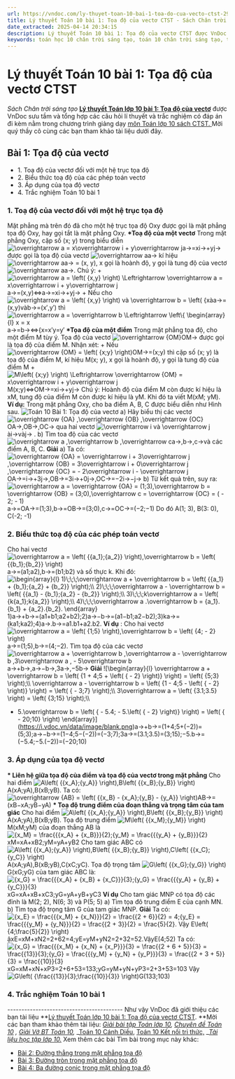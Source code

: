 ```yaml
---
url: https://vndoc.com/ly-thuyet-toan-10-bai-1-toa-do-cua-vecto-ctst-294128
title: Lý thuyết Toán 10 bài 1: Tọa độ của vectơ CTST - Sách Chân trời sáng tạo - VnDoc.com
date_extracted: 2025-04-14 20:34:15
description: Lý thuyết Toán 10 bài 1: Tọa độ của vectơ CTST được VnDoc sưu tầm và giới thiệu  để tham khảo chuẩn bị cho bài giảng học kì mới sắp tới đây của mình.
keywords: toán học 10 chân trời sáng tạo, toán 10 chân trời sáng tạo, toán 10, lý thuyết toán 10 chân trời sáng tạo, lý thuyết toán học 10 CTST, Toán lớp 10, ôn tập lý thuyết toán lớp 10, lý thuyết môn toán 10, lý thuyết toán 10 CTST, Lý thuyết môn toán 10 bài 1, Tọa độ của vectơ, trắc nghiệm toán 10 CTST, Lý thuyết toán 10 bài 1 CTST, trắc nghiệm bài Tọa độ của vectơ
---
```


# Lý thuyết Toán 10 bài 1: Tọa độ của vectơ CTST
_Sách Chân trời sáng tạo_
**[Lý thuyết Toán lớp 10 bài 1: Tọa độ của vectơ](<https://vndoc.com/ly-thuyet-toan-10-bai-1-toa-do-cua-vecto-ctst-294128>)** được VnDoc sưu tầm và tổng hợp các câu hỏi lí thuyết và trắc nghiệm có đáp án đi kèm nằm trong chương trình giảng dạy [môn Toán lớp 10 sách CTST. ](<https://vndoc.com/toan-10-chan-troi-sang-tao-tap1>)Mời quý thầy cô cùng các bạn tham khảo tài liệu dưới đây.
## Bài 1: Tọa độ của vectơ
  * 1\. Toạ độ của vectơ đối với một hệ trục tọa độ
  * 2\. Biểu thức toạ độ của các phép toán vectơ
  * 3\. Áp dụng của tọa độ vectơ
  * 4\. Trắc nghiệm Toán 10 bài 1

### 1\. Toạ độ của vectơ đối với một hệ trục tọa độ
Mặt phẳng mà trên đó đã cho một hệ trục tọa độ Oxy được gọi là mặt phẳng tọa độ Oxy, hay gọi tắt là mặt phẳng Oxy.
**\*Toạ độ của một vectơ**
Trong mặt phẳng Oxy, cặp số \(x; y\) trong biểu diễn ![\\overrightarrow a = x\\overrightarrow i + y\\overrightarrow j](https://i.vdoc.vn/data/image/blank.png)a→=xi→+yj→ được gọi là tọa độ của vectơ ![\\overrightarrow a](https://i.vdoc.vn/data/image/blank.png)a→ kí hiệu ![\\overrightarrow a](https://i.vdoc.vn/data/image/blank.png)a→ = \(x, y\), x gọi là hoành độ, y gọi là tung độ của vectơ ![\\overrightarrow a](https://i.vdoc.vn/data/image/blank.png)a→.
Chú ý:
\+ ![\\overrightarrow a = \\left\( {x,y} \\right\) \\Leftrightarrow \\overrightarrow a = x\\overrightarrow i + y\\overrightarrow j](https://i.vdoc.vn/data/image/blank.png)a→=\(x,y\)⇔a→=xi→+yj→
\+ Nếu cho ![\\overrightarrow a = \\left\( {x,y} \\right\) và \\overrightarrow b = \\left\( {x](https://i.vdoc.vn/data/image/blank.png)àa→=\(x,y\)vàb→=\(x′,y′\) thì ![\\overrightarrow a = \\overrightarrow b \\Leftrightarrow \\left\\{ \\begin{array}{l}
x = x](https://i.vdoc.vn/data/image/blank.png)a→=b→⇔\{x=x′y=y′
**\*Tọa độ của một điểm**
Trong mặt phẳng tọa độ, cho một điểm M tùy ý. Tọa độ của vectơ ![\\overrightarrow {OM}](https://i.vdoc.vn/data/image/blank.png)OM→ được gọi là tọa độ của điểm M.
Nhận xét:
\+ Nếu ![\\overrightarrow {OM} = \\left\( {x;y} \\right\)](https://i.vdoc.vn/data/image/blank.png)OM→=\(x;y\) thì cặp số \(x; y\) là tọa độ của điểm M, kí hiệu M\(x; y\), x gọi là hoành độ, y gọi là tung độ của điểm M
\+ ![M\\left\( {x;y} \\right\) \\Leftrightarrow \\overrightarrow {OM} = x\\overrightarrow i + y\\overrightarrow j](https://i.vdoc.vn/data/image/blank.png)M\(x;y\)⇔OM→=xi→+yj→
Chú ý: Hoành độ của điểm M còn được kí hiệu là xM, tung độ của điểm M còn được kí hiệu là yM. Khi đó ta viết M\(xM; yM\).
**Ví dụ:**
Trong mặt phẳng Oxy, cho ba điểm A, B, C được biểu diễn như Hình sau.
![Toán 10 Bài 1: Tọa độ của vectơ](https://i.vdoc.vn/data/image/2023/04/12/toan-10-chuong-9-bai-1-ctst.jpg)
a\) Hãy biểu thị các vectơ ![\\overrightarrow {OA} ,\\overrightarrow {OB} ,\\overrightarrow {OC}](https://i.vdoc.vn/data/image/blank.png)OA→,OB→,OC→ qua hai vectơ ![\\overrightarrow i và \\overrightarrow j](https://i.vdoc.vn/data/image/blank.png)ài→vàj→ .
b\) Tìm toa độ của các vectơ ![\\overrightarrow a ,\\overrightarrow b ,\\overrightarrow c](https://i.vdoc.vn/data/image/blank.png)a→,b→,c→và các điểm A, B, C.
**Giải**
a\) Ta có: ![\\overrightarrow {OA} = \\overrightarrow i + 3\\overrightarrow j ,\\overrightarrow {OB} = 3\\overrightarrow i + 0\\overrightarrow j ,\\overrightarrow {OC} = - 2\\overrightarrow i - \\overrightarrow j](https://i.vdoc.vn/data/image/blank.png)OA→=i→+3j→,OB→=3i→+0j→,OC→=−2i→−j→
b\) Từ kết quả trên, suy ra: ![\\overrightarrow a = \\overrightarrow {OA} = \(1;3\),\\overrightarrow b = \\overrightarrow {OB} = \(3;0\),\\overrightarrow c = \\overrightarrow {OC} = \( - 2; - 1\)](https://i.vdoc.vn/data/image/blank.png)a→=OA→=\(1;3\),b→=OB→=\(3;0\),c→=OC→=\(−2;−1\)
Do đó A\(1; 3\), B\(3: 0\), C\(-2; -1\)
### 2\. Biểu thức toạ độ của các phép toán vectơ
Cho hai vectơ ![\\overrightarrow a = \\left\( {{a_1};{a_2}} \\right\),\\overrightarrow b = \\left\( {{b_1};{b_2}} \\right\)](https://i.vdoc.vn/data/image/blank.png)a→=\(a1;a2\),b→=\(b1;b2\) và số thực k. Khi đó:
![\\begin{array}{l}
1\)\\;\\;\\;\\overrightarrow a + \\overrightarrow b = \\left\( {{a_1} + {b_1};{a_2} + {b_2}} \\right\);\\\\
2\)\\;\\;\\;\\overrightarrow a - \\overrightarrow b = \\left\( {{a_1} - {b_1};{a_2} - {b_2}} \\right\);\\\\
3\)\\;\\;\\;k\\overrightarrow a = \\left\( {k{a_1};k{a_2}} \\right\);\\\\
4\)\\;\\;\\;\\overrightarrow a .\\overrightarrow b = {a_1}.{b_1} + {a_2}.{b_2}.
\\end{array}](https://i.vdoc.vn/data/image/blank.png)1\)a→+b→=\(a1+b1;a2+b2\);2\)a→−b→=\(a1−b1;a2−b2\);3\)ka→=\(ka1;ka2\);4\)a→.b→=a1.b1+a2.b2.
**Ví dụ** : Cho hai vectơ ![\\overrightarrow a = \\left\( {1;5} \\right\),\\overrightarrow b = \\left\( {4; - 2} \\right\)](https://i.vdoc.vn/data/image/blank.png)a→=\(1;5\),b→=\(4;−2\). Tìm tọa độ của các vectơ ![\\overrightarrow a + \\overrightarrow b ,\\overrightarrow a - \\overrightarrow b ,3\\overrightarrow a , - 5\\overrightarrow b](https://i.vdoc.vn/data/image/blank.png)a→+b→,a→−b→,3a→,−5b→
**Giải**
![\\begin{array}{l}
\\overrightarrow a + \\overrightarrow b = \\left\( {1 + 4;5 + \\left\( { - 2} \\right\)} \\right\) = \\left\( {5;3} \\right\);\\\\
\\overrightarrow a - \\overrightarrow b = \\left\( {1 - 4;5 - \\left\( { - 2} \\right\)} \\right\) = \\left\( { - 3;7} \\right\);\\\\
3\\overrightarrow a = \\left\( {3.1;3.5} \\right\) = \\left\( {3;15} \\right\);\\\\
- 5.\\overrightarrow b = \\left\( { - 5.4; - 5.\\left\( { - 2} \\right\)} \\right\) = \\left\( { - 20;10} \\right\)
\\end{array}](https://i.vdoc.vn/data/image/blank.png)a→+b→=\(1+4;5+\(−2\)\)=\(5;3\);a→−b→=\(1−4;5−\(−2\)\)=\(−3;7\);3a→=\(3.1;3.5\)=\(3;15\);−5.b→=\(−5.4;−5.\(−2\)\)=\(−20;10\)
### 3\. Áp dụng của tọa độ vectơ
**\* Liên hệ giữa tọa độ của điểm và tọa độ của vectơ trong mặt phẳng**
Cho hai điểm ![A\\left\( {{x_A};{y_A}} \\right\),B\\left\( {{x_B};{y_B}} \\right\)](https://i.vdoc.vn/data/image/blank.png)A\(xA;yA\),B\(xB;yB\). Ta có:
![\\overrightarrow {AB} = \\left\( {{x_B} - {x_A};{y_B} - {y_A}} \\right\)](https://i.vdoc.vn/data/image/blank.png)AB→=\(xB−xA;yB−yA\)
**\* Toạ độ trung điểm của đoạn thẳng và trọng tâm của tam giác**
Cho hai điểm ![A\\left\( {{x_A};{y_A}} \\right\),B\\left\( {{x_B};{y_B}} \\right\)](https://i.vdoc.vn/data/image/blank.png)A\(xA;yA\),B\(xB;yB\). Tọa độ trung điểm ![M\\left\( {{x_M};{y_M}} \\right\)](https://i.vdoc.vn/data/image/blank.png)M\(xM;yM\) của đoạn thẳng AB là
![{x_M} = \\frac{{{x_A} + {x_B}}}{2};{y_M} = \\frac{{{y_A} + {y_B}}}{2}](https://i.vdoc.vn/data/image/blank.png)xM=xA+xB2;yM=yA+yB2
Cho tam giác ABC có ![A\\left\( {{x_A};{y_A}} \\right\),B\\left\( {{x_B};{y_B}} \\right\),C\\left\( {{x_C};{y_C}} \\right\)](https://i.vdoc.vn/data/image/blank.png)A\(xA;yA\),B\(xB;yB\),C\(xC;yC\). Tọa độ trọng tâm ![G\\left\( {{x_G};{y_G}} \\right\)](https://i.vdoc.vn/data/image/blank.png)G\(xG;yG\) của tam giác ABC là:
![{x_G} = \\frac{{{x_A} + {x_B} + {x_C}}}{3};{y_G} = \\frac{{{y_A} + {y_B} + {y_C}}}{3}](https://i.vdoc.vn/data/image/blank.png)xG=xA+xB+xC3;yG=yA+yB+yC3
**Ví dụ**
Cho tam giác MNP có tọa độ các đỉnh là M\(2; 2\), N\(6; 3\) và P\(5; 5\)
a\) Tìm tọa đô trung điểm E của cạnh MN.
b\) Tìm tọa độ trọng tâm G của tam giác MNP.
**Giải**
Ta có: ![{x_E} = \\frac{{{x_M} + {x_N}}}{2} = \\frac{{2 + 6}}{2} = 4;{y_E} = \\frac{{{y_M} + {y_N}}}{2} = \\frac{{2 + 3}}{2} = \\frac{5}{2}. Vậy E\\left\( {4;\\frac{5}{2}} \\right\)](https://i.vdoc.vn/data/image/blank.png)ậxE=xM+xN2=2+62=4;yE=yM+yN2=2+32=52.VậyE\(4;52\)
Ta có: ![{x_G} = \\frac{{{x_M} + {x_N} + {x_P}}}{3} = \\frac{{2 + 6 + 5}}{3} = \\frac{{13}}{3};{y_G} = \\frac{{{y_M} + {y_N} + {y_P}}}{3} = \\frac{{2 + 3 + 5}}{3} = \\frac{{10}}{3}](https://i.vdoc.vn/data/image/blank.png)xG=xM+xN+xP3=2+6+53=133;yG=yM+yN+yP3=2+3+53=103
Vậy ![G\\left\( {\\frac{{13}}{3};\\frac{{10}}{3}} \\right\)](https://i.vdoc.vn/data/image/blank.png)G\(133;103\)
### 4\. Trắc nghiệm Toán 10 bài 1
\-----------------------------------------
Như vậy VnDoc đã giới thiệu các bạn tài liệu **[Lý thuyết Toán lớp 10 bài 1: Tọa độ của vectơ CTST](<https://vndoc.com/ly-thuyet-toan-10-bai-1-toa-do-cua-vecto-ctst-294128>). **Mời các bạn tham khảo thêm tài liệu: _[Giải bài tập Toán lớp 10](<https://vndoc.com/giai-toan-lop10>),_ _[Chuyên đề Toán 10](<https://vndoc.com/chuyen-de-toan10>)_ _,_ _[Giải Vở BT Toán 10](<https://vndoc.com/giai-vo-bt-toan10>),_ _[Toán 10 Cánh Diều](<https://vndoc.com/toan-10-canh-dieu-tap1>), [Toán 10 Kết nối tri thức,](<https://vndoc.com/toan-10-ket-noi-tri-thuc-tap1>) __[Tài liệu học tập lớp 10.](<https://vndoc.com/tai-lieu-hoc-tap-lop10>)_
Xem thêm các bài Tìm bài trong mục này khác:
  * [Bài 2: Đường thẳng trong mặt phẳng tọa độ ](</ly-thuyet-toan-10-bai-2-duong-thang-trong-mat-phang-toa-do-ctst-294132>)
  * [Bài 3: Đường tròn trong mặt phẳng tọa độ](</ly-thuyet-toan-10-bai-3-duong-tron-trong-mat-phang-toa-do-ctst-294134>)
  * [Bài 4: Ba đường conic trong mặt phẳng tọa độ](</ly-thuyet-toan-10-bai-4-ba-duong-conic-trong-mat-phang-toa-do-ctst-294137>)

